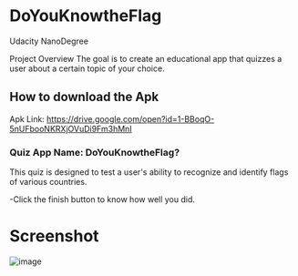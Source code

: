 # DoYouKnowtheFlag

Udacity NanoDegree

Project Overview The goal is to create an educational app that quizzes a user about a certain topic of your choice.
## How to download the Apk
Apk Link: https://drive.google.com/open?id=1-BBoqO-5nUFbooNKRXjOVuDi9Fm3hMnI

### Quiz App Name: DoYouKnowtheFlag?

This quiz is designed to test a user's ability to recognize and identify flags of various countries.

-Click the finish button to know how well you did.

# Screenshot


![image](https://user-images.githubusercontent.com/12122059/42125543-f0d96f00-7c2d-11e8-8c79-6553cf0c450b.png)
